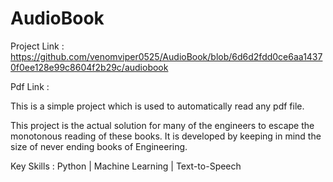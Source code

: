 # AudioBook

Project Link : https://github.com/venomviper0525/AudioBook/blob/6d6d2fdd0ce6aa14370f0ee128e99c8604f2b29c/audiobook

Pdf Link : 

This is a simple project which is used to automatically read any pdf file. 

This project is the actual solution for many of the engineers to escape the monotonous reading of these books. It is developed by keeping in mind the size of never ending books of Engineering.


Key Skills : Python | Machine Learning | Text-to-Speech
